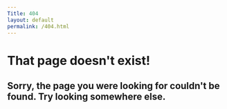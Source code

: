 ```yaml
---
Title: 404
layout: default
permalink: /404.html
---
```


# That page doesn't exist!
## Sorry, the page you were looking for couldn't be found. Try looking somewhere else.
